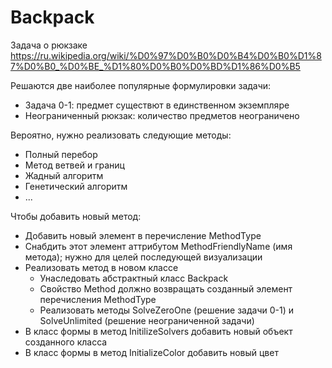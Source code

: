 # Backpack
Задача о рюкзаке https://ru.wikipedia.org/wiki/%D0%97%D0%B0%D0%B4%D0%B0%D1%87%D0%B0_%D0%BE_%D1%80%D0%B0%D0%BD%D1%86%D0%B5

Решаются две наиболее популярные формулировки задачи: 
  * Задача 0-1: предмет существют в единственном экземпляре
  * Неограниченный рюкзак: количество предметов неограничено
  
Вероятно, нужно реализовать следующие методы:
  * Полный перебор
  * Метод ветвей и границ
  * Жадный алгоритм
  * Генетический алгоритм
  * ...
  
Чтобы добавить новый метод:
* Добавить новый элемент в перечисление MethodType
* Снабдить этот элемент аттрибутом MethodFriendlyName (имя метода); нужно для целей последующей визуализации
* Реализовать метод в новом классе 
  * Унаследовать абстрактный класс Backpack
  * Свойство Method должно возвращать созданный элемент перечисления MethodType
  * Реализовать методы SolveZeroOne (решение задачи 0-1) и SolveUnlimited (решение неограниченной задачи)
* В класс формы в метод InitilizeSolvers добавить новый объект созданного класса
* В класс формы в метод InitializeColor добавить новый цвет


